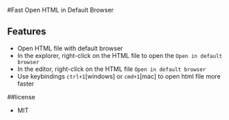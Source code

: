 #Fast Open HTML in Default Browser

## Features
- Open HTML file with default browser
- In the explorer, right-click on the HTML file to open the `Open in default browser`
- In the editor, right-click on the HTML file `Open in default browser`
- Use keybindings `ctrl+1`[windows] or `cmd+1`[mac] to open html file more faster

##license
- MIT
